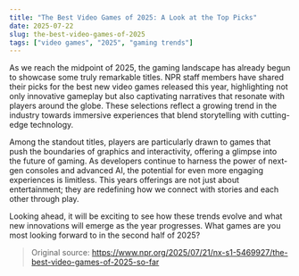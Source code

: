 ```yaml
---
title: "The Best Video Games of 2025: A Look at the Top Picks"
date: 2025-07-22
slug: the-best-video-games-of-2025
tags: ["video games", "2025", "gaming trends"]
---
```

As we reach the midpoint of 2025, the gaming landscape has already begun to showcase some truly remarkable titles. NPR staff members have shared their picks for the best new video games released this year, highlighting not only innovative gameplay but also captivating narratives that resonate with players around the globe. These selections reflect a growing trend in the industry towards immersive experiences that blend storytelling with cutting-edge technology.

Among the standout titles, players are particularly drawn to games that push the boundaries of graphics and interactivity, offering a glimpse into the future of gaming. As developers continue to harness the power of next-gen consoles and advanced AI, the potential for even more engaging experiences is limitless. This years offerings are not just about entertainment; they are redefining how we connect with stories and each other through play.

Looking ahead, it will be exciting to see how these trends evolve and what new innovations will emerge as the year progresses. What games are you most looking forward to in the second half of 2025?
> Original source: https://www.npr.org/2025/07/21/nx-s1-5469927/the-best-video-games-of-2025-so-far